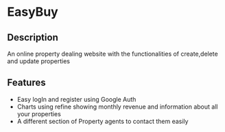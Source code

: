 # EasyBuy

<h2>Description</h2>
<p>An online property dealing website with the functionalities of create,delete and update properties</p>

<h2>Features</h2>
<ul>
  <li>Easy logIn and register using Google Auth</li>
  <li>Charts using refine showing monthly revenue and information about all your properties</li>
  <li>A different section of Property agents to contact them easily</li>
</ul>
